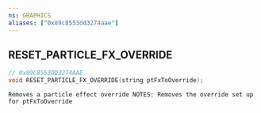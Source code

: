 ```yaml
---
ns: GRAPHICS
aliases: ["0x89c8553dd3274aae"]
---
```

## RESET_PARTICLE_FX_OVERRIDE

```c
// 0x89C8553DD3274AAE
void RESET_PARTICLE_FX_OVERRIDE(string ptFxToOverride);
```

```
Removes a particle effect override NOTES: Removes the override set up for ptFxToOverride
```
